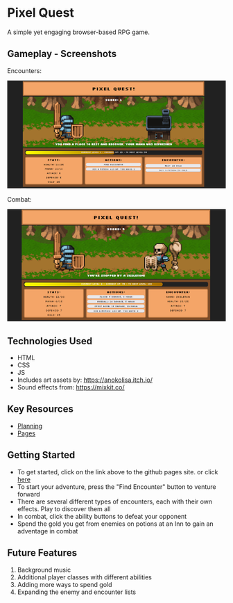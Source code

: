 # Pixel Quest

A simple yet engaging browser-based RPG game.

## Gameplay - Screenshots

Encounters:

![screenshot1](assets/screenshot1.PNG)

Combat:

![screenshot2](assets/screenshot2.PNG)

## Technologies Used

- HTML
- CSS
- JS
- Includes art assets by: https://anokolisa.itch.io/
- Sound effects from: https://mixkit.co/

## Key Resources

- [Planning](/docs/planning.md)
- [Pages](https://lsmith97.github.io/Pixel_Quest/)

## Getting Started

- To get started, click on the link above to the github pages site. or click [here](https://lsmith97.github.io/Pixel_Quest/)
- To start your adventure, press the "Find Encounter" button to venture forward
- There are several different types of encounters, each with their own effects. Play to discover them all
- In combat, click the ability buttons to defeat your opponent
- Spend the gold you get from enemies on potions at an Inn to gain an adventage in combat

## Future Features

1. Background music
2. Additional player classes with different abilities
3. Adding more ways to spend gold
4. Expanding the enemy and encounter lists
